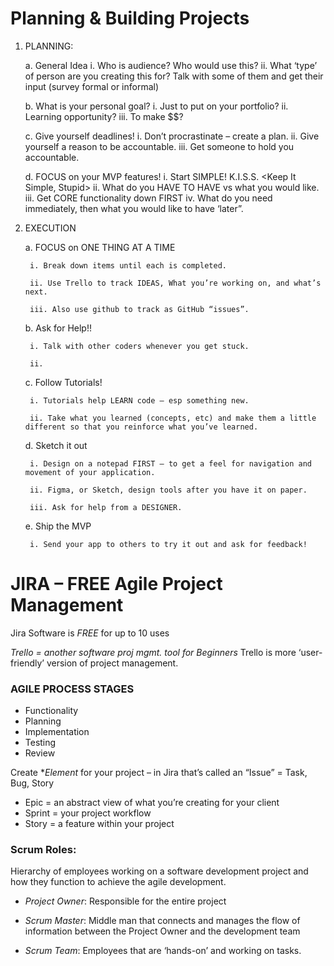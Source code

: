 # Planning & Building Projects

1.  PLANNING:

    a. General Idea
    i. Who is audience? Who would use this?
    ii. What ‘type’ of person are you creating this for? Talk with some of them and get their input (survey formal or informal)

    b. What is your personal goal?
    i. Just to put on your portfolio?
    ii. Learning opportunity?
    iii. To make $$?

    c. Give yourself deadlines!
    i. Don’t procrastinate – create a plan.
    ii. Give yourself a reason to be accountable.
    iii. Get someone to hold you accountable.

    d. FOCUS on your MVP features!
    i. Start SIMPLE! K.I.S.S. <Keep It Simple, Stupid>
    ii. What do you HAVE TO HAVE vs what you would like.
    iii. Get CORE functionality down FIRST
    iv. What do you need immediately, then what you would like to have ‘later”.

2.  EXECUTION

    a. FOCUS on ONE THING AT A TIME

         i. Break down items until each is completed.

         ii. Use Trello to track IDEAS, What you’re working on, and what’s next.

         iii. Also use github to track as GitHub “issues”.

    b. Ask for Help!!

         i. Talk with other coders whenever you get stuck.

         ii.

    c. Follow Tutorials!

         i. Tutorials help LEARN code – esp something new.

         ii. Take what you learned (concepts, etc) and make them a little different so that you reinforce what you’ve learned.

    d. Sketch it out

         i. Design on a notepad FIRST – to get a feel for navigation and movement of your application.

         ii. Figma, or Sketch, design tools after you have it on paper.

         iii. Ask for help from a DESIGNER.

    e. Ship the MVP

         i. Send your app to others to try it out and ask for feedback!

#

# JIRA – FREE Agile Project Management

Jira Software is _FREE_ for up to 10 uses

_Trello = another software proj mgmt. tool for Beginners_ Trello is more ‘user-friendly’ version of project management.

### AGILE PROCESS STAGES

- Functionality
- Planning
- Implementation
- Testing
- Review

Create \*_Element_ for your project – in Jira that’s called an “Issue” = Task, Bug, Story

- Epic = an abstract view of what you’re creating for your client
- Sprint = your project workflow
- Story = a feature within your project

### Scrum Roles:

Hierarchy of employees working on a software development project and how they function to achieve the agile development.

- _Project Owner_: Responsible for the entire project

- _Scrum Master_: Middle man that connects and manages the flow of information between the Project Owner and the development team

- _Scrum Team_: Employees that are ‘hands-on’ and working on tasks.
